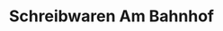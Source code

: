 ---
title: "Schreibwaren Am Bahnhof"
url: /oranienburg/schreibwaren-am-bahnhof/
shop: Schreibwaren
---